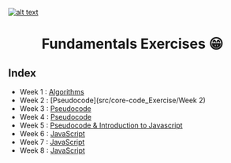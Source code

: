 <a href="https://www.core-code.io/">

![alt text](https://uploads-ssl.webflow.com/5eb2f56932c3562feab232e3/5f73550d00249e7e96c9f3de_Logo.png 'corecodeio')

</a>

<h1 align="center">Fundamentals Exercises 😁</h1>

## Index

- Week 1 : [Algorithms](https://github.com/JorgeMigCM/core-code-from-scratch-readme/tree/main/core-code_Exercise/Week%201)
- Week 2 : [Pseudocode](src/core-code_Exercise/Week 2)
- Week 3 : [Pseudocode](src/technologies/2022/week03)
- Week 4 : [Pseudocode](src/technologies/2022/week04)
- Week 5 : [Pseudocode & Introduction to Javascript](src/technologies/2022/week05)
- Week 6 : [JavaScript](src/technologies/2022/week06)
- Week 7 : [JavaScript](src/technologies/2022/week07)
- Week 8 : [JavaScript](src/technologies/2022/week08)
